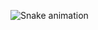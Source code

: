  ![Snake animation](https://github.com/danielbped/danielbped/blob/output/github-contribution-grid-snake.svg)
